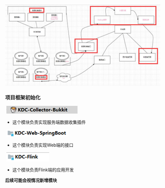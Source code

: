 ![img](./README.assets/2ICTMAYA7U.jpeg)

### 项目框架初始化

​			![img](./README.assets/UYKTMAYAUY.png)	

- 这个模块负责实现服务端数据收集插件

​			![img](./README.assets/3QKTMAYAS4.png)	

- 这个模块负责实现Web端的接口

​			![img](./README.assets/MULTMAYA7U.png)	

- 这个模块负责Flink端的应用开发

**后续可能会视情况新增模块**
